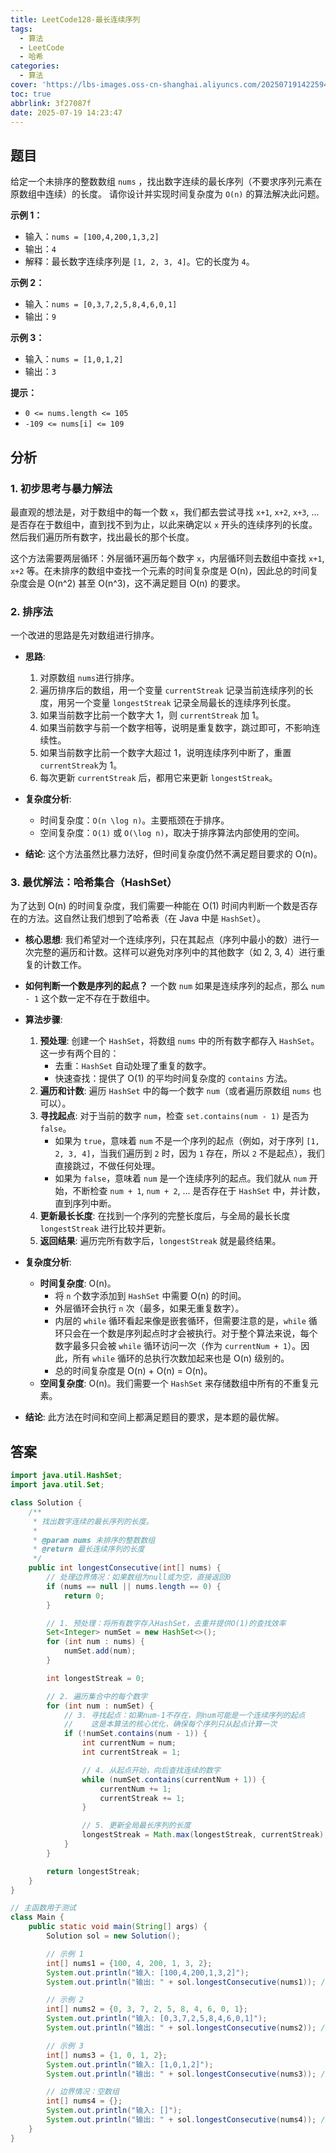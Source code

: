 ```yaml
---
title: LeetCode128-最长连续序列
tags:
  - 算法
  - LeetCode
  - 哈希
categories:
  - 算法
cover: 'https://lbs-images.oss-cn-shanghai.aliyuncs.com/20250719142259466.png'
toc: true
abbrlink: 3f27087f
date: 2025-07-19 14:23:47
---
```


## 题目

给定一个未排序的整数数组 `nums` ，找出数字连续的最长序列（不要求序列元素在原数组中连续）的长度。
请你设计并实现时间复杂度为 `O(n)` 的算法解决此问题。

**示例 1：**
- 输入：`nums = [100,4,200,1,3,2]`
- 输出：`4`
- 解释：最长数字连续序列是 `[1, 2, 3, 4]`。它的长度为 `4`。

**示例 2：**
- 输入：`nums = [0,3,7,2,5,8,4,6,0,1]`
- 输出：`9`

**示例 3：**

- 输入：`nums = [1,0,1,2]`
- 输出：`3`


**提示：**

- `0 <= nums.length <= 105`
- `-109 <= nums[i] <= 109`

## 分析


### 1. 初步思考与暴力解法

最直观的想法是，对于数组中的每一个数 `x`，我们都去尝试寻找 `x+1`, `x+2`, `x+3`, ... 是否存在于数组中，直到找不到为止，以此来确定以 `x` 开头的连续序列的长度。然后我们遍历所有数字，找出最长的那个长度。

这个方法需要两层循环：外层循环遍历每个数字 `x`，内层循环则去数组中查找 `x+1`, `x+2` 等。在未排序的数组中查找一个元素的时间复杂度是 O(n)，因此总的时间复杂度会是 O(n^2) 甚至 O(n^3)，这不满足题目 O(n) 的要求。

### 2. 排序法

一个改进的思路是先对数组进行排序。

* **思路**:

    1.  对原数组 `nums`进行排序。
    2.  遍历排序后的数组，用一个变量 `currentStreak` 记录当前连续序列的长度，用另一个变量 `longestStreak` 记录全局最长的连续序列长度。
    3.  如果当前数字比前一个数字大 1，则 `currentStreak` 加 1。
    4.  如果当前数字与前一个数字相等，说明是重复数字，跳过即可，不影响连续性。
    5.  如果当前数字比前一个数字大超过 1，说明连续序列中断了，重置 `currentStreak`为 1。
    6.  每次更新 `currentStreak` 后，都用它来更新 `longestStreak`。

* **复杂度分析**:

    * 时间复杂度：`O(n \log n)`。主要瓶颈在于排序。
    * 空间复杂度：`O(1)` 或 `O(\log n)`，取决于排序算法内部使用的空间。

* **结论**: 这个方法虽然比暴力法好，但时间复杂度仍然不满足题目要求的 O(n)。

### 3. 最优解法：哈希集合（HashSet）

为了达到 O(n) 的时间复杂度，我们需要一种能在 O(1) 时间内判断一个数是否存在的方法。这自然让我们想到了哈希表（在 Java 中是 `HashSet`）。

* **核心思想**:
  我们希望对一个连续序列，只在其起点（序列中最小的数）进行一次完整的遍历和计数。这样可以避免对序列中的其他数字（如 2, 3, 4）进行重复的计数工作。

* **如何判断一个数是序列的起点？**
  一个数 `num` 如果是连续序列的起点，那么 `num - 1` 这个数一定不存在于数组中。

* **算法步骤**:

    1.  **预处理**: 创建一个 `HashSet`，将数组 `nums` 中的所有数字都存入 `HashSet`。这一步有两个目的：
        * 去重：`HashSet` 自动处理了重复的数字。
        * 快速查找：提供了 O(1) 的平均时间复杂度的 `contains` 方法。
    2.  **遍历和计数**: 遍历 `HashSet` 中的每一个数字 `num`（或者遍历原数组 `nums` 也可以）。
    3.  **寻找起点**: 对于当前的数字 `num`，检查 `set.contains(num - 1)` 是否为 `false`。
        * 如果为 `true`，意味着 `num` 不是一个序列的起点（例如，对于序列 `[1, 2, 3, 4]`，当我们遍历到 `2` 时，因为 `1` 存在，所以 `2` 不是起点），我们直接跳过，不做任何处理。
        * 如果为 `false`，意味着 `num` 是一个连续序列的起点。我们就从 `num` 开始，不断检查 `num + 1`, `num + 2`, ... 是否存在于 `HashSet` 中，并计数，直到序列中断。
    4.  **更新最长长度**: 在找到一个序列的完整长度后，与全局的最长长度 `longestStreak` 进行比较并更新。
    5.  **返回结果**: 遍历完所有数字后，`longestStreak` 就是最终结果。

* **复杂度分析**:

    * **时间复杂度**: O(n)。
        * 将 `n` 个数字添加到 `HashSet` 中需要 O(n) 的时间。
        * 外层循环会执行 `n` 次（最多，如果无重复数字）。
        * 内层的 `while` 循环看起来像是嵌套循环，但需要注意的是，`while` 循环只会在一个数是序列起点时才会被执行。对于整个算法来说，每个数字最多只会被 `while` 循环访问一次（作为 `currentNum + 1`）。因此，所有 `while` 循环的总执行次数加起来也是 O(n) 级别的。
        * 总的时间复杂度是 O(n) + O(n) = O(n)。
    * **空间复杂度**: O(n)。我们需要一个 `HashSet` 来存储数组中所有的不重复元素。

* **结论**: 此方法在时间和空间上都满足题目的要求，是本题的最优解。

## 答案

```java
import java.util.HashSet;
import java.util.Set;

class Solution {
    /**
     * 找出数字连续的最长序列的长度。
     *
     * @param nums 未排序的整数数组
     * @return 最长连续序列的长度
     */
    public int longestConsecutive(int[] nums) {
        // 处理边界情况：如果数组为null或为空，直接返回0
        if (nums == null || nums.length == 0) {
            return 0;
        }

        // 1. 预处理：将所有数字存入HashSet，去重并提供O(1)的查找效率
        Set<Integer> numSet = new HashSet<>();
        for (int num : nums) {
            numSet.add(num);
        }

        int longestStreak = 0;

        // 2. 遍历集合中的每个数字
        for (int num : numSet) {
            // 3. 寻找起点：如果num-1不存在，则num可能是一个连续序列的起点
            //    这是本算法的核心优化，确保每个序列只从起点计算一次
            if (!numSet.contains(num - 1)) {
                int currentNum = num;
                int currentStreak = 1;

                // 4. 从起点开始，向后查找连续的数字
                while (numSet.contains(currentNum + 1)) {
                    currentNum += 1;
                    currentStreak += 1;
                }

                // 5. 更新全局最长序列的长度
                longestStreak = Math.max(longestStreak, currentStreak);
            }
        }

        return longestStreak;
    }
}

// 主函数用于测试
class Main {
    public static void main(String[] args) {
        Solution sol = new Solution();

        // 示例 1
        int[] nums1 = {100, 4, 200, 1, 3, 2};
        System.out.println("输入: [100,4,200,1,3,2]");
        System.out.println("输出: " + sol.longestConsecutive(nums1)); // 预期输出: 4

        // 示例 2
        int[] nums2 = {0, 3, 7, 2, 5, 8, 4, 6, 0, 1};
        System.out.println("输入: [0,3,7,2,5,8,4,6,0,1]");
        System.out.println("输出: " + sol.longestConsecutive(nums2)); // 预期输出: 9

        // 示例 3
        int[] nums3 = {1, 0, 1, 2};
        System.out.println("输入: [1,0,1,2]");
        System.out.println("输出: " + sol.longestConsecutive(nums3)); // 预期输出: 3

        // 边界情况：空数组
        int[] nums4 = {};
        System.out.println("输入: []");
        System.out.println("输出: " + sol.longestConsecutive(nums4)); // 预期输出: 0
    }
}
```
